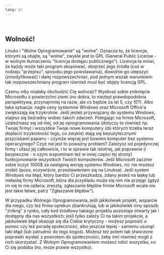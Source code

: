 ```yaml
---
lang: pl
---
```

﻿



<h2>Wolność!</h2>

Linuks i "Wolne Oprogramowanie" są "wolne". Oznacza to, że licencje,
którymi są objęte, są "wolne", zwykle jest to GPL (General Public
License - w wolnym tłumaczeniu "licencja dostępu publicznego"). Licencja
ta mówi, że każdy może taki program skopiować, obejrzeć jego źródła
(coś w rodzaju "przepisu", sposobu jego powstawania), dowolnie go ulepszyć
(zmodyfikować) i dalej rozpowszechniać, pod jednym wszak warunkiem:
tak rozpowszechniany program również musi być objęty licencją GPL.

Czemu niby miałaby obchodzić Cię wolność? Wyobraź sobie zniknięcie
Microsoftu z powierzchni ziemi (no dobra, to niezbyt prawdopodobna
perspektywa, przynajmniej na razie, ale co będzie za lat 5, czy 10?).
Albo taka sytuacja: nagle ceny systemów Windows oraz Microsoft Office'a
zwiększają się trzykrotnie. Jeśli jesteś przywiązany do systemu Windows,
stajesz się bezradny wobec takich zdarzeń. Polegając na firmie Microsoft,
uzależniasz się od niej, od jej oprogramowania (dotyczy to również np.
Twojej firmy) i wszystkie Twoje nowe komputery (do których trzeba teraz
dopłacić trzykrotność tego, co zwykle) stają się bezużytecznymi przyciskami
papieru - czymże więcej jest bowiem komputer bez systemu operacyjnego? Czyż
nie jest to poważny problem? Zależysz od pojedynczej firmy i ufasz jej
całkowicie, i to w sprawie tak istotnej, jak poprawne (i bezpieczne - o czym
wspominam też w innej części tej strony) funkcjonowanie wszystkich Twoich
komputerów. Jeśli Microsoft zacznie sobie liczyć 1000$ za następną wersję
systemu Windows, nic nie możesz zrobić (poza, oczywiście, przestawieniem
się na Linuksa). Jeśli system Windows ma błąd, który bardzo Ci przeszkadza, zdany
jesteś na łaskę lub niełaskę firmy Microsoft, która dla przykładu może się
nim nie przejąć (gdyż im się to nie opłaca; zresztą, zgłaszanie błędów
firmie Microsoft wcale nie jest takie łatwe, patrz "Zgłaszanie błędów").

W przypadku Wolnego Oprogramowania, jeśli jakikolwiek projekt, wsparcie
dla niego, czy też firma-opiekun zbankrutują, lub w jakikolwiek inny
sposób "znikną" z rynku, cały kod źródłowy takiego projektu pozostaje
otwarty jak i dostępny dla nas wszystkich; jeśli tylko zależy Ci na takim
projekcie, a jakikolwiek błąd okazuje się dla Ciebie krytyczny - możesz
poprosić o pomoc czy też poradę społeczność, albo jeszcze lepiej - samemu
usunąć taki błąd (lub zatrudnić do tego kogoś). Możesz też potem tak
stworzone poprawki wysłać z powrotem do społeczności, żeby inni również
mogli z nich skorzystać. Z Wolnym Oprogramowaniem możesz robić wszystko,
co Ci się podoba (no, może prawie wszystko).




